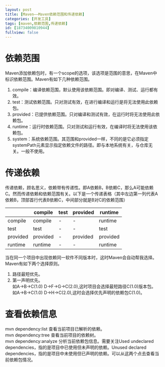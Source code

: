 ```yaml
---
layout: post
title: [Maven——Maven依赖范围和传递依赖]
categories: [开发工具]
tags: [maven,依赖范围,传递依赖]
id: [18734009810944]
fullview: false
---
```

# 依赖范围

Maven添加依赖包时，有一个scope的选项，该选项是范围的意思，在Maven中标识依赖范围。Maven有如下几种依赖范围。  
1. compile：编译依赖范围，默认使用该依赖范围。即对编译、测试、运行都有效。  
2. test：测试依赖范围。只对测试有效，在进行编译和运行是将无法使用此依赖包。  
3. provided：已提供依赖范围。只对编译和测试有效，在运行时将无法使用此依赖包。  
4. runtime：运行时依赖范围。只对测试和运行有效，在编译时将无法使用该依赖包。  
5. system：系统依赖范围。其范围和provided一样，不同的是它必须指定systemPath元素显示指定依赖文件的路径。即与本地系统有关，与仓库无关。一般不使用。  

# 传递依赖

传递依赖，顾名思义，依赖带有传递性。即A依赖B，B依赖C，那么A可能依赖C。然而传递依赖和依赖范围有关。以下是一个传递表格（其中左边第一列代表A依赖B，顶部首行代表B依赖C，中间部分就是B对C的依赖范围）

| |compile|test|provided|runtime|
|-|-|-|-|-|
|compile|compile|-|-|runtime|
|test|test|-|-|test|
|provided|provided|-|provided|provided|
|runtime|runtime|-|-|runtime|

当在同一个项目中出现依赖同一软件不同版本时，这时Maven会自动帮我选择。Maven有如下两个选择原则。

1. 路径最短优先。  
2. 第一声明优先。  
如A->B->C(1.0) D->F->G->C(2.0),这时项目会选择最短路径C(1.0)版本包。  
如A->B->C(1.0) D->H->C(2.0),这时会选择优先声明的依赖包C(1.0)。  

# 查看依赖信息

mvn dependency:list 查看当前项目已解析的依赖。  
mvn dependency:tree 查看当前项目的依赖树。  
mvn dependency:analyze 分析当前依赖包信息。需要关注Used undeclared dependencies，指的是项目中已使用但未声明的依赖。Unused declared dependencies，指的是项目中未使用但已声明的依赖。可以从这两个点去查看当前依赖包情况。
